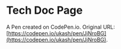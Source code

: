 # Tech Doc Page

A Pen created on CodePen.io. Original URL: [https://codepen.io/ukash/pen/JjNroBG](https://codepen.io/ukash/pen/JjNroBG).


